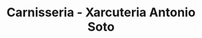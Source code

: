 ---
title: "Carnisseria - Xarcuteria Antonio Soto"
url: /sant-boi-de-llobregat/carnisseria-xarcuteria-antonio-soto/
shop: carnicero
---